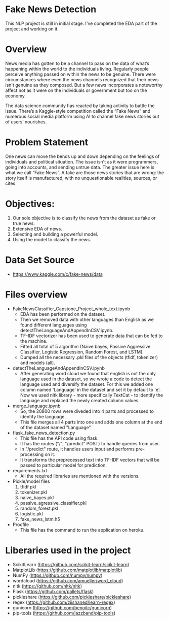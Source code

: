 # Fake News Detection
  This NLP project is still in initial stage. I've completed the EDA part of the project and working on it.
  
# Overview
  News media has gotten to be a channel to pass on the data of what’s happening within the world to the individuals living. Regularly people perceive anything passed on within the news to be genuine. There were circumstances where even the news channels recognized that their news isn't genuine as they composed. But a few news incorporates a noteworthy affect not as it were on the individuals or government but too on the economy.
  
  The data science community has reacted by taking activity to battle the issue. There’s a Kaggle-style competition called the “Fake News” and numerous social media platform using AI to channel fake news stories out of users’ nourishes.

# Problem Statement
  One news can move the bends up and down depending on the feelings of individuals and political situation. The issue isn't as it were programmers, going into accounts, and sending untrue data. The greater issue here is what we call “Fake News”. A fake are those news stories that are wrong: the story itself is manufactured, with no unquestionable realities, sources, or cites.
  
# Objectives:
  1.	Our sole objective is to classify the news from the dataset as fake or true news.
  2.	Extensive EDA of news.
  3.	Selecting and building a powerful model.
  4.	Using the model to classify the news.

# Data Set Source
  * https://www.kaggle.com/c/fake-news/data

# Files overview
  * FakeNewsClassifier_Capstone_Project_whole_text.ipynb
    * EDA has been performed on the dataset.
    * Then we removed data with other languages than English as we found different languages using detectTheLanguageAndAppendInCSV.ipynb.
    * TF-IDF vectorizer has been used to generate data that can be fed to the machine.
    * Fitted all total of 5 algorithm (Naive bayes, Passive Aggressive Classifier, Logistic Regression, Random Forest, and LSTM).
    * Dumped all the necessary .pkl files of the objects (tfidf, tokenizer) and models (all).
  * detectTheLanguageAndAppendInCSV.ipynb
    * After generating word cloud we found that english is not the only language used in the dataset, so we wrote a code to detect the language used and diversify the dataset. For this we added one column named 'Language' in the dataset and set it by default to 'e'. Now we used nltk library - more specifically TextCat - to identify the language and replaced the newly created column values.
  * merge_language.ipynb
    * So, the 20800 rows were diveded into 4 parts and processed to identify the language.
    * This file merges all 4 parts into one and adds one column at the end of the dataset named "Language"
  * flask_fake_news_detection.py
    * This file has the API code using flask.
    * It has the routes ("/", "/predict" POST) to handle queries from user.
    * In "/predict" route, it handles users input and performs pre-processing on it.
    * It transforms the preprecessed text into TF-IDF vectors that will be passed to particular model for prediction.
  * requirements.txt
    * All the required libraries are mentioned with the versions.
  * Pickle/model files
    1. tfidf.pkl
    2. tokenizer.pkl
    3. naive_bayes.pkl
    4. passive_agressive_classifier.pkl
    5. random_forest.pkl
    6. logistic.pkl
    7. fake_news_lstm.h5
  * Procfile
    * This file has the command to run the application on heroku.

# Liberaries used in the project
  * ScikitLearn (https://github.com/scikit-learn/scikit-learn)
  * MatplotLib (https://github.com/matplotlib/matplotlib)
  * NumPy (https://github.com/numpy/numpy)
  * wordcloud (https://github.com/amueller/word_cloud)
  * nltk (https://github.com/nltk/nltk)
  * Flask (https://github.com/pallets/flask)
  * pickleshare (https://github.com/pickleshare/pickleshare)
  * regex (https://github.com/ziishaned/learn-regex)
  * gunicorn (https://github.com/benoitc/gunicorn)
  * pip-tools (https://github.com/jazzband/pip-tools)
